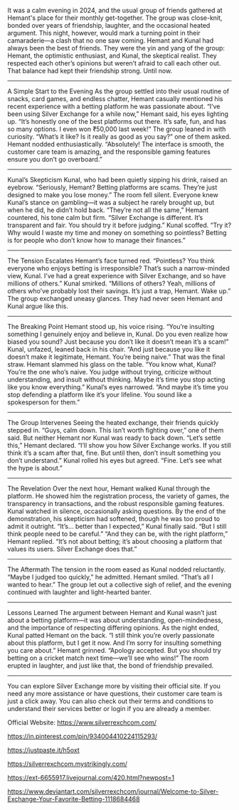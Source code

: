 It was a calm evening in 2024, and the usual group of friends gathered at Hemant's place for their monthly get-together. The group was close-knit, bonded over years of friendship, laughter, and the occasional heated argument. This night, however, would mark a turning point in their camaraderie—a clash that no one saw coming.
Hemant and Kunal had always been the best of friends. They were the yin and yang of the group: Hemant, the optimistic enthusiast, and Kunal, the skeptical realist. They respected each other’s opinions but weren’t afraid to call each other out. That balance had kept their friendship strong. Until now.
________________________________________
A Simple Start to the Evening
As the group settled into their usual routine of snacks, card games, and endless chatter, Hemant casually mentioned his recent experience with a betting platform he was passionate about.
“I’ve been using Silver Exchange for a while now,” Hemant said, his eyes lighting up. “It’s honestly one of the best platforms out there. It’s safe, fun, and has so many options. I even won ₹50,000 last week!”
The group leaned in with curiosity. “What’s it like? Is it really as good as you say?” one of them asked.
Hemant nodded enthusiastically. “Absolutely! The interface is smooth, the customer care team is amazing, and the responsible gaming features ensure you don’t go overboard.”
________________________________________
Kunal’s Skepticism
Kunal, who had been quietly sipping his drink, raised an eyebrow. “Seriously, Hemant? Betting platforms are scams. They’re just designed to make you lose money.”
The room fell silent. Everyone knew Kunal’s stance on gambling—it was a subject he rarely brought up, but when he did, he didn’t hold back.
“They’re not all the same,” Hemant countered, his tone calm but firm. “Silver Exchange is different. It’s transparent and fair. You should try it before judging.”
Kunal scoffed. “Try it? Why would I waste my time and money on something so pointless? Betting is for people who don’t know how to manage their finances.”
________________________________________
The Tension Escalates
Hemant’s face turned red. “Pointless? You think everyone who enjoys betting is irresponsible? That’s such a narrow-minded view, Kunal. I’ve had a great experience with Silver Exchange, and so have millions of others.”
Kunal smirked. “Millions of others? Yeah, millions of others who’ve probably lost their savings. It’s just a trap, Hemant. Wake up.”
The group exchanged uneasy glances. They had never seen Hemant and Kunal argue like this.
________________________________________
The Breaking Point
Hemant stood up, his voice rising. “You’re insulting something I genuinely enjoy and believe in, Kunal. Do you even realize how biased you sound? Just because you don’t like it doesn’t mean it’s a scam!”
Kunal, unfazed, leaned back in his chair. “And just because you like it doesn’t make it legitimate, Hemant. You’re being naive.”
That was the final straw. Hemant slammed his glass on the table. “You know what, Kunal? You’re the one who’s naive. You judge without trying, criticize without understanding, and insult without thinking. Maybe it’s time you stop acting like you know everything.”
Kunal’s eyes narrowed. “And maybe it’s time you stop defending a platform like it’s your lifeline. You sound like a spokesperson for them.”
________________________________________
The Group Intervenes
Seeing the heated exchange, their friends quickly stepped in. “Guys, calm down. This isn’t worth fighting over,” one of them said.
But neither Hemant nor Kunal was ready to back down.
“Let’s settle this,” Hemant declared. “I’ll show you how Silver Exchange works. If you still think it’s a scam after that, fine. But until then, don’t insult something you don’t understand.”
Kunal rolled his eyes but agreed. “Fine. Let’s see what the hype is about.”
________________________________________
The Revelation
Over the next hour, Hemant walked Kunal through the platform. He showed him the registration process, the variety of games, the transparency in transactions, and the robust responsible gaming features.
Kunal watched in silence, occasionally asking questions. By the end of the demonstration, his skepticism had softened, though he was too proud to admit it outright.
“It’s… better than I expected,” Kunal finally said. “But I still think people need to be careful.”
“And they can be, with the right platform,” Hemant replied. “It’s not about betting; it’s about choosing a platform that values its users. Silver Exchange does that.”
________________________________________
The Aftermath
The tension in the room eased as Kunal nodded reluctantly. “Maybe I judged too quickly,” he admitted.
Hemant smiled. “That’s all I wanted to hear.”
The group let out a collective sigh of relief, and the evening continued with laughter and light-hearted banter.
________________________________________
Lessons Learned
The argument between Hemant and Kunal wasn’t just about a betting platform—it was about understanding, open-mindedness, and the importance of respecting differing opinions.
As the night ended, Kunal patted Hemant on the back. “I still think you’re overly passionate about this platform, but I get it now. And I’m sorry for insulting something you care about.”
Hemant grinned. “Apology accepted. But you should try betting on a cricket match next time—we’ll see who wins!”
The room erupted in laughter, and just like that, the bond of friendship prevailed.
________________________________________
You can explore Silver Exchange more by visiting their official site. If you need any more assistance or have questions, their customer care team is just a click away.
You can also check out their terms and conditions to understand their services better or login if you are already a member.

Official Website: https://www.silverrexchcom.com/ 

https://in.pinterest.com/pin/934004410224115293/ 

https://justpaste.it/h5oxt 

https://silverrexchcom.mystrikingly.com/ 

https://ext-6655917.livejournal.com/420.html?newpost=1 

https://www.deviantart.com/silverrexchcom/journal/Welcome-to-Silver-Exchange-Your-Favorite-Betting-1118684468
